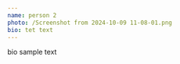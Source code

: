 ```yaml
---
name: person 2
photo: /Screenshot from 2024-10-09 11-08-01.png
bio: tet text
---
```


bio sample text
